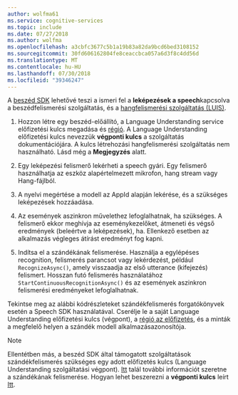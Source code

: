 ```yaml
---
author: wolfma61
ms.service: cognitive-services
ms.topic: include
ms.date: 07/27/2018
ms.author: wolfma
ms.openlocfilehash: a3cbfc3677c5b1a19b83a82da9bcd6bed3108152
ms.sourcegitcommit: 30fd606162804fe8ceaccbca057a6d3f8c4dd56d
ms.translationtype: MT
ms.contentlocale: hu-HU
ms.lasthandoff: 07/30/2018
ms.locfileid: "39346247"
---
```

<!-- N.B. no header, language-agnostic -->

A [beszéd SDK](~/articles/cognitive-services/speech-service/speech-sdk.md) lehetővé teszi a ismeri fel a **leképezések a speech**kapcsolva a beszédfelismerési szolgáltatás, és a [hangfelismerési szolgáltatás (LUIS)](https://luis.ai).

1. Hozzon létre egy beszéd-előállító, a Language Understanding service előfizetési kulcs megadása és [régió](~/articles/cognitive-services/speech-service/regions.md#regions-for-intent-recognition). A Language Understanding előfizetési kulcs nevezzük **végponti kulcs** a szolgáltatás dokumentációjára. A kulcs létrehozási hangfelismerési szolgáltatás nem használható. Lásd még a **Megjegyzés** alatt.

1. Egy leképezési felismerő lekérheti a speech gyári. Egy felismerő használhatja az eszköz alapértelmezett mikrofon, hang stream vagy Hang-fájlból.

1. A nyelvi megértése a modell az AppId alapján lekérése, és a szükséges leképezések hozzáadása. 

1. Az események aszinkron művelethez lefoglalhatnak, ha szükséges. A felismerő ekkor meghívja az eseménykezelőket, átmeneti és végső eredmények (beleértve a leképezések), ha. Ellenkező esetben az alkalmazás végleges átírást eredményt fog kapni.

1. Indítsa el a szándékának felismerése. Használja a egylépéses recognition, felismerés parancsot vagy lekérdezést, például `RecognizeAsync()`, amely visszaadja az első utterance (kifejezés) felismert. Hosszan futó felismerés használatához `StartContinuousRecognitionAsync()` és az események aszinkron felismerési eredményeket lefoglalhatnak.

Tekintse meg az alábbi kódrészleteket szándékfelismerés forgatókönyvek esetén a Speech SDK használatával. Cserélje le a saját Language Understanding előfizetési kulcs (végpont), a [régió az előfizetés](~/articles/cognitive-services/speech-service/regions.md#regions-for-intent-recognition), és a minták a megfelelő helyen a szándék modell alkalmazásazonosítója.

> [!NOTE]
> Ellentétben más, a beszéd SDK által támogatott szolgáltatások szándékfelismerés szükséges egy adott előfizetés kulcs (Language Understanding szolgáltatási végpont). [Itt](https://www.luis.ai) talál további információt szeretne a szándékának felismerése. Hogyan lehet beszerezni a **végponti kulcs** leírt [Itt](https://docs.microsoft.com/en-us/azure/cognitive-services/LUIS/luis-how-to-azure-subscription#create-luis-endpoint-key).
